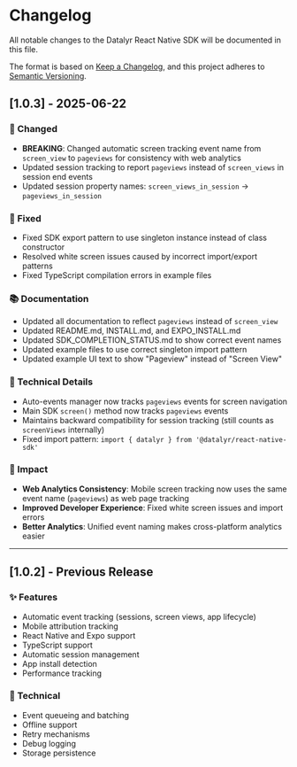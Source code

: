 # Changelog

All notable changes to the Datalyr React Native SDK will be documented in this file.

The format is based on [Keep a Changelog](https://keepachangelog.com/en/1.0.0/),
and this project adheres to [Semantic Versioning](https://semver.org/spec/v2.0.0.html).

## [1.0.3] - 2025-06-22

### 🔄 Changed
- **BREAKING**: Changed automatic screen tracking event name from `screen_view` to `pageviews` for consistency with web analytics
- Updated session tracking to report `pageviews` instead of `screen_views` in session end events
- Updated session property names: `screen_views_in_session` → `pageviews_in_session`

### 🐛 Fixed  
- Fixed SDK export pattern to use singleton instance instead of class constructor
- Resolved white screen issues caused by incorrect import/export patterns
- Fixed TypeScript compilation errors in example files

### 📚 Documentation
- Updated all documentation to reflect `pageviews` instead of `screen_view`
- Updated README.md, INSTALL.md, and EXPO_INSTALL.md
- Updated SDK_COMPLETION_STATUS.md to show correct event names
- Updated example files to use correct singleton import pattern
- Updated example UI text to show "Pageview" instead of "Screen View"

### 🔧 Technical Details
- Auto-events manager now tracks `pageviews` events for screen navigation
- Main SDK `screen()` method now tracks `pageviews` events
- Maintains backward compatibility for session tracking (still counts as `screenViews` internally)
- Fixed import pattern: `import { datalyr } from '@datalyr/react-native-sdk'`

### 🎯 Impact
- **Web Analytics Consistency**: Mobile screen tracking now uses the same event name (`pageviews`) as web page tracking
- **Improved Developer Experience**: Fixed white screen issues and import errors
- **Better Analytics**: Unified event naming makes cross-platform analytics easier

---

## [1.0.2] - Previous Release

### ✨ Features
- Automatic event tracking (sessions, screen views, app lifecycle)
- Mobile attribution tracking
- React Native and Expo support
- TypeScript support
- Automatic session management
- App install detection
- Performance tracking

### 🔧 Technical
- Event queueing and batching
- Offline support
- Retry mechanisms
- Debug logging
- Storage persistence 